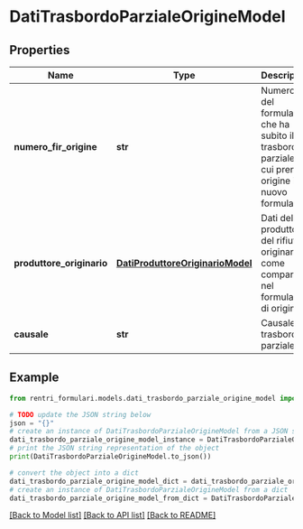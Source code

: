 # DatiTrasbordoParzialeOrigineModel


## Properties

Name | Type | Description | Notes
------------ | ------------- | ------------- | -------------
**numero_fir_origine** | **str** | Numero FIR del formulario che ha subito il trasbordo parziale da cui prende origine il nuovo formulario | 
**produttore_originario** | [**DatiProduttoreOriginarioModel**](DatiProduttoreOriginarioModel.md) | Dati del produttore del rifiuto originario come compariva nel formulario di origine | 
**causale** | **str** | Causale del trasbordo parziale | 

## Example

```python
from rentri_formulari.models.dati_trasbordo_parziale_origine_model import DatiTrasbordoParzialeOrigineModel

# TODO update the JSON string below
json = "{}"
# create an instance of DatiTrasbordoParzialeOrigineModel from a JSON string
dati_trasbordo_parziale_origine_model_instance = DatiTrasbordoParzialeOrigineModel.from_json(json)
# print the JSON string representation of the object
print(DatiTrasbordoParzialeOrigineModel.to_json())

# convert the object into a dict
dati_trasbordo_parziale_origine_model_dict = dati_trasbordo_parziale_origine_model_instance.to_dict()
# create an instance of DatiTrasbordoParzialeOrigineModel from a dict
dati_trasbordo_parziale_origine_model_from_dict = DatiTrasbordoParzialeOrigineModel.from_dict(dati_trasbordo_parziale_origine_model_dict)
```
[[Back to Model list]](../README.md#documentation-for-models) [[Back to API list]](../README.md#documentation-for-api-endpoints) [[Back to README]](../README.md)


